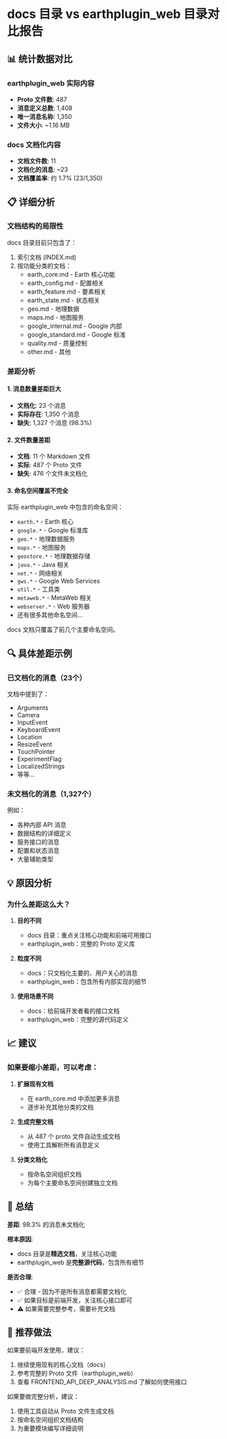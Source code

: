 # docs 目录 vs earthplugin_web 目录对比报告

## 📊 统计数据对比

### earthplugin_web 实际内容
- **Proto 文件数**: 487
- **消息定义总数**: 1,408
- **唯一消息名称**: 1,350
- **文件大小**: ~1.16 MB

### docs 文档化内容
- **文档文件数**: 11
- **文档化的消息**: ~23
- **文档覆盖率**: 约 1.7% (23/1,350)

## 📋 详细分析

### 文档结构的局限性

docs 目录目前只包含了：
1. 索引文档 (INDEX.md)
2. 按功能分类的文档：
   - earth_core.md - Earth 核心功能
   - earth_config.md - 配置相关
   - earth_feature.md - 要素相关
   - earth_state.md - 状态相关
   - geo.md - 地理数据
   - maps.md - 地图服务
   - google_internal.md - Google 内部
   - google_standard.md - Google 标准
   - quality.md - 质量控制
   - other.md - 其他

### 差距分析

#### 1. 消息数量差距巨大
- **文档化**: 23 个消息
- **实际存在**: 1,350 个消息
- **缺失**: 1,327 个消息 (98.3%)

#### 2. 文件数量差距
- **文档**: 11 个 Markdown 文件
- **实际**: 487 个 Proto 文件
- **缺失**: 476 个文件未文档化

#### 3. 命名空间覆盖不完全

实际 earthplugin_web 中包含的命名空间：
- `earth.*` - Earth 核心
- `google.*` - Google 标准库
- `geo.*` - 地理数据服务
- `maps.*` - 地图服务
- `geostore.*` - 地理数据存储
- `java.*` - Java 相关
- `net.*` - 网络相关
- `gws.*` - Google Web Services
- `util.*` - 工具类
- `metaweb.*` - MetaWeb 相关
- `webserver.*` - Web 服务器
- 还有很多其他命名空间...

docs 文档只覆盖了前几个主要命名空间。

## 🔍 具体差距示例

### 已文档化的消息（23个）
文档中提到了：
- Arguments
- Camera
- InputEvent
- KeyboardEvent
- Location
- ResizeEvent
- TouchPointer
- ExperimentFlag
- LocalizedStrings
- 等等...

### 未文档化的消息（1,327个）
例如：
- 各种内部 API 消息
- 数据结构的详细定义
- 服务接口的消息
- 配置和状态消息
- 大量辅助类型

## 💡 原因分析

### 为什么差距这么大？

1. **目的不同**
   - docs 目录：重点关注核心功能和前端可用接口
   - earthplugin_web：完整的 Proto 定义库

2. **粒度不同**
   - docs：只文档化主要的、用户关心的消息
   - earthplugin_web：包含所有内部实现的细节

3. **使用场景不同**
   - docs：给前端开发者看的接口文档
   - earthplugin_web：完整的源代码定义

## 📈 建议

### 如果要缩小差距，可以考虑：

1. **扩展现有文档**
   - 在 earth_core.md 中添加更多消息
   - 逐步补充其他分类的文档

2. **生成完整文档**
   - 从 487 个 proto 文件自动生成文档
   - 使用工具解析所有消息定义

3. **分类文档化**
   - 按命名空间组织文档
   - 为每个主要命名空间创建独立文档

## 📝 总结

**差距**: 98.3% 的消息未文档化

**根本原因**: 
- docs 目录是**精选文档**，关注核心功能
- earthplugin_web 是**完整源代码**，包含所有细节

**是否合理**: 
- ✅ 合理 - 因为不是所有消息都需要文档化
- ✅ 如果目标是前端开发，关注核心接口即可
- ⚠️ 如果需要完整参考，需要补充文档

## 🎯 推荐做法

如果要前端开发使用，建议：
1. 继续使用现有的核心文档（docs）
2. 参考完整的 Proto 文件（earthplugin_web）
3. 查看 FRONTEND_API_DEEP_ANALYSIS.md 了解如何使用接口

如果要做完整分析，建议：
1. 使用工具自动从 Proto 文件生成文档
2. 按命名空间组织文档结构
3. 为重要模块编写详细说明
